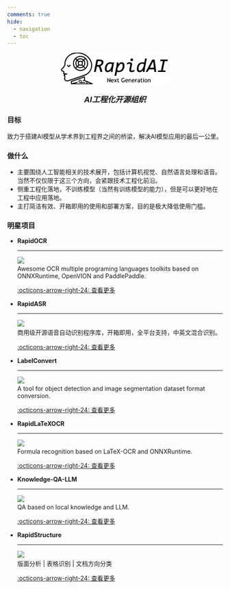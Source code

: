 ```yaml
---
comments: true
hide:
  - navigation
  - toc
---
```


<div align="center">
    <img src="./static/images/RapidAI_Rectangle.svg" width=50%>

<div>&nbsp;</div>
    <div align="center">
        <b><font size="4"><i>AI工程化开源组织</i></font></b>
    </div>
</div>


### 目标
致力于搭建AI模型从学术界到工程界之间的桥梁，解决AI模型应用的最后一公里。

### 做什么
- 主要围绕人工智能相关的技术展开，包括计算机视觉、自然语言处理和语音。当然不仅仅限于这三个方向，会紧跟技术工程化前沿。
- 侧重工程化落地，不训练模型（当然有训练模型的能力），但是可以更好地在工程中应用落地。
- 主打简洁有效、开箱即用的使用和部署方案，目的是极大降低使用门槛。

### 明星项目

<div class="grid cards" markdown>

-   __RapidOCR__

    ---

    <a href="https://github.com/RapidAI/RapidOCR/stargazers"><img src="https://img.shields.io/github/stars/RapidAI/RapidOCR?color=ccf"></a><br/>
    Awesome OCR multiple programing languages toolkits based on ONNXRuntime, OpenVION and PaddlePaddle.

    [:octicons-arrow-right-24: 查看更多](https://github.com/RapidAI/RapidOCR)

-   __RapidASR__

    ---

    <a href="https://github.com/RapidAI/RapidASR/stargazers"><img src="https://img.shields.io/github/stars/RapidAI/RapidASR?color=ccf"></a><br/>
    商用级开源语音自动识别程序库，开箱即用，全平台支持，中英文混合识别。

    [:octicons-arrow-right-24: 查看更多](https://github.com/RapidAI/RapidASR)

-   __LabelConvert__

    ---

    <a href="https://github.com/RapidAI/LabelConvert/stargazers"><img src="https://img.shields.io/github/stars/RapidAI/LabelConvert?color=ccf"></a><br/>
    A tool for object detection and image segmentation dataset format conversion.

    [:octicons-arrow-right-24: 查看更多](https://github.com/RapidAI/LabelConvert)

-   __RapidLaTeXOCR__

    ---

    <a href="https://github.com/RapidAI/RapidLaTeXOCR/stargazers"><img src="https://img.shields.io/github/stars/RapidAI/RapidLaTeXOCR?color=ccf"></a><br/>
    Formula recognition based on LaTeX-OCR and ONNXRuntime.

    [:octicons-arrow-right-24: 查看更多](https://github.com/RapidAI/RapidLaTeXOCR)


-   __Knowledge-QA-LLM__

    ---

    <a href="https://github.com/RapidAI/Knowledge-QA-LLM/stargazers"><img src="https://img.shields.io/github/stars/RapidAI/Knowledge-QA-LLM?color=ccf"></a><br/>
    QA based on local knowledge and LLM.

    [:octicons-arrow-right-24: 查看更多](https://github.com/RapidAI/Knowledge-QA-LLM)

-   __RapidStructure__

    ---

    <a href="https://github.com/RapidAI/RapidStructure/stargazers"><img src="https://img.shields.io/github/stars/RapidAI/RapidStructure?color=ccf"></a><br/>
    版面分析 | 表格识别 | 文档方向分类

    [:octicons-arrow-right-24: 查看更多](https://github.com/RapidAI/RapidStructure)

</div>